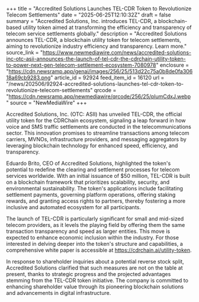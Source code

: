 +++
title = "Accredited Solutions Launches TEL-CDR Token to Revolutionize Telecom Settlements"
date = "2025-06-25T12:10:32Z"
draft = false
summary = "Accredited Solutions, Inc. introduces TEL-CDR, a blockchain-based utility token aimed at transforming the efficiency and transparency of telecom service settlements globally."
description = "Accredited Solutions announces TEL-CDR, a blockchain utility token for telecom settlements, aiming to revolutionize industry efficiency and transparency. Learn more."
source_link = "https://www.newmediawire.com/news/accredited-solutions-inc-otc-asii-announces-the-launch-of-tel-cdr-the-cdrchain-utility-token-to-power-next-gen-telecom-settlement-ecosystem-7080978"
enclosure = "https://cdn.newsramp.app/genai/images/256/25/513d22c75a0b8de0fa30618a69cb9283.png"
article_id = 92924
feed_item_id = 16120
url = "/news/202506/92924-accredited-solutions-launches-tel-cdr-token-to-revolutionize-telecom-settlements"
qrcode = "https://cdn.newsramp.app/newmediawire/qrcode/256/25/plumCdxJ.webp"
source = "NewMediaWire"
+++

<p>Accredited Solutions, Inc. (OTC: ASII) has unveiled TEL-CDR, the official utility token for the CDRChain ecosystem, signaling a leap forward in how voice and SMS traffic settlements are conducted in the telecommunications sector. This innovation promises to streamline transactions among telecom carriers, MVNOs, infrastructure providers, and messaging aggregators by leveraging blockchain technology for enhanced speed, efficiency, and transparency.</p><p>Eduardo Brito, CEO of Accredited Solutions, highlighted the token's potential to redefine the clearing and settlement processes for telecom services worldwide. With an initial issuance of $50 million, TEL-CDR is built on a blockchain framework that prioritizes scalability, security, and environmental sustainability. The token's applications include facilitating settlement payments, governing platform operations, offering staking rewards, and granting access rights to partners, thereby fostering a more inclusive and automated ecosystem for all participants.</p><p>The launch of TEL-CDR is particularly significant for small and mid-sized telecom providers, as it levels the playing field by offering them the same transaction transparency and speed as larger entities. This move is expected to enhance economic inclusion within the industry. For those interested in delving deeper into the token's structure and capabilities, a comprehensive white paper is accessible at <a href='https://cdrchain.ai/utility-token' rel='nofollow' target='_blank'>https://cdrchain.ai/utility-token</a>.</p><p>In response to shareholder inquiries about a potential reverse stock split, Accredited Solutions clarified that such measures are not on the table at present, thanks to strategic progress and the projected advantages stemming from the TEL-CDR token initiative. The company is committed to enhancing shareholder value through its pioneering blockchain solutions and advancements in digital infrastructure.</p>